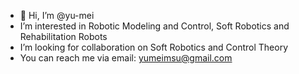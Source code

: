 - 👋 Hi, I’m @yu-mei
- I’m interested in Robotic Modeling and Control, Soft Robotics and Rehabilitation Robots
- I’m looking for collaboration on Soft Robotics and Control Theory
- You can reach me via email: yumeimsu@gmail.com

<!---
yu-mei/yu-mei is a ✨ special ✨ repository because its `README.md` (this file) appears on your GitHub profile.
You can click the Preview link to take a look at your changes.
--->
